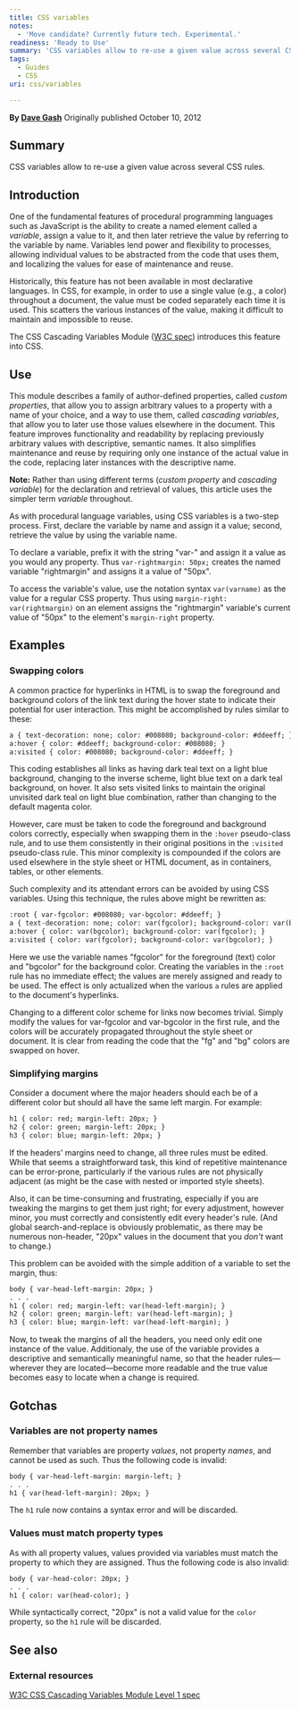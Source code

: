 ```yaml
---
title: CSS variables
notes:
  - 'Move candidate? Currently future tech. Experimental.'
readiness: 'Ready to Use'
summary: 'CSS variables allow to re-use a given value across several CSS rules.'
tags:
  - Guides
  - CSS
uri: css/variables

---
```

**By [Dave Gash](http://docs.webplatform.org/wiki/User:Dgash)**
Originally published October 10, 2012

## Summary

CSS variables allow to re-use a given value across several CSS rules.

## Introduction

One of the fundamental features of procedural programming languages such as JavaScript is the ability to create a named element called a *variable*, assign a value to it, and then later retrieve the value by referring to the variable by name. Variables lend power and flexibility to processes, allowing individual values to be abstracted from the code that uses them, and localizing the values for ease of maintenance and reuse.

Historically, this feature has not been available in most declarative languages. In CSS, for example, in order to use a single value (e.g., a color) throughout a document, the value must be coded separately each time it is used. This scatters the various instances of the value, making it difficult to maintain and impossible to reuse.

The CSS Cascading Variables Module ([W3C spec](http://dev.w3.org/csswg/css-variables/)) introduces this feature into CSS.

## Use

This module describes a family of author-defined properties, called *custom properties*, that allow you to assign arbitrary values to a property with a name of your choice, and a way to use them, called *cascading variables*, that allow you to later use those values elsewhere in the document. This feature improves functionality and readability by replacing previously arbitrary values with descriptive, semantic names. It also simplifies maintenance and reuse by requiring only one instance of the actual value in the code, replacing later instances with the descriptive name.

**Note:** Rather than using different terms (*custom property* and *cascading variable*) for the declaration and retrieval of values, this article uses the simpler term *variable* throughout.

As with procedural language variables, using CSS variables is a two-step process. First, declare the variable by name and assign it a value; second, retrieve the value by using the variable name.

To declare a variable, prefix it with the string "var-" and assign it a value as you would any property. Thus `var-rightmargin: 50px;` creates the named variable "rightmargin" and assigns it a value of "50px".

To access the variable's value, use the notation syntax `var(varname)` as the value for a regular CSS property. Thus using `margin-right: var(rightmargin)` on an element assigns the "rightmargin" variable's current value of "50px" to the element's `margin-right` property.

## Examples

### Swapping colors

A common practice for hyperlinks in HTML is to swap the foreground and background colors of the link text during the hover state to indicate their potential for user interaction. This might be accomplished by rules similar to these:

``` html
a { text-decoration: none; color: #008080; background-color: #ddeeff; }
a:hover { color: #ddeeff; background-color: #008080; }
a:visited { color: #008080; background-color: #ddeeff; }
```

 This coding establishes all links as having dark teal text on a light blue background, changing to the inverse scheme, light blue text on a dark teal background, on hover. It also sets visited links to maintain the original unvisited dark teal on light blue combination, rather than changing to the default magenta color.

However, care must be taken to code the foreground and background colors correctly, especially when swapping them in the `:hover` pseudo-class rule, and to use them consistently in their original positions in the `:visited` pseudo-class rule. This minor complexity is compounded if the colors are used elsewhere in the style sheet or HTML document, as in containers, tables, or other elements.

Such complexity and its attendant errors can be avoided by using CSS variables. Using this technique, the rules above might be rewritten as:

``` html
:root { var-fgcolor: #008080; var-bgcolor: #ddeeff; }
a { text-decoration: none; color: var(fgcolor); background-color: var(bgcolor); }
a:hover { color: var(bgcolor); background-color: var(fgcolor); }
a:visited { color: var(fgcolor); background-color: var(bgcolor); }
```

 Here we use the variable names "fgcolor" for the foreground (text) color and "bgcolor" for the background color. Creating the variables in the `:root` rule has no immediate effect; the values are merely assigned and ready to be used. The effect is only actualized when the various `a` rules are applied to the document's hyperlinks.

Changing to a different color scheme for links now becomes trivial. Simply modify the values for var-fgcolor and var-bgcolor in the first rule, and the colors will be accurately propagated throughout the style sheet or document. It is clear from reading the code that the "fg" and "bg" colors are swapped on hover.

### Simplifying margins

Consider a document where the major headers should each be of a different color but should all have the same left margin. For example:

``` html
h1 { color: red; margin-left: 20px; }
h2 { color: green; margin-left: 20px; }
h3 { color: blue; margin-left: 20px; }
```

 If the headers' margins need to change, all three rules must be edited. While that seems a straightforward task, this kind of repetitive maintenance can be error-prone, particularly if the various rules are not physically adjacent (as might be the case with nested or imported style sheets).

Also, it can be time-consuming and frustrating, especially if you are tweaking the margins to get them just right; for every adjustment, however minor, you must correctly and consistently edit every header's rule. (And global search-and-replace is obviously problematic, as there may be numerous non-header, "20px" values in the document that you *don't* want to change.)

This problem can be avoided with the simple addition of a variable to set the margin, thus:

``` html
body { var-head-left-margin: 20px; }
. . .
h1 { color: red; margin-left: var(head-left-margin); }
h2 { color: green; margin-left: var(head-left-margin); }
h3 { color: blue; margin-left: var(head-left-margin); }
```

 Now, to tweak the margins of all the headers, you need only edit one instance of the value. Additionaly, the use of the variable provides a descriptive and semantically meaningful name, so that the header rules—wherever they are located—become more readable and the true value becomes easy to locate when a change is required.

## Gotchas

### Variables are not property names

Remember that variables are property *values*, not property *names*, and cannot be used as such. Thus the following code is invalid:

``` html
body { var-head-left-margin: margin-left; }
. . .
h1 { var(head-left-margin): 20px; }
```

 The `h1` rule now contains a syntax error and will be discarded.

### Values must match property types

As with all property values, values provided via variables must match the property to which they are assigned. Thus the following code is also invalid:

``` html
body { var-head-color: 20px; }
. . .
h1 { color: var(head-color); }
```

 While syntactically correct, "20px" is not a valid value for the `color` property, so the `h1` rule will be discarded.

## See also

### External resources

[W3C CSS Cascading Variables Module Level 1 spec](http://dev.w3.org/csswg/css-variables/)

